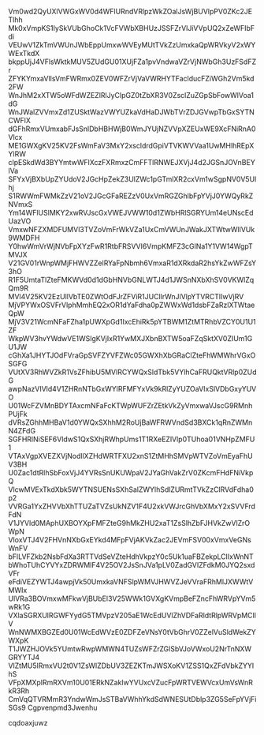 Vm0wd2QyUXlVWGxWV0d4WFlURndVRlpzWkZOalJsWjBUVlpPV0ZKc2JETlhh
Mk0xVmpKS1IySkVUbGhoCk1VcFVWbXBHUzJSSFZrVlJiVVpUQ2xZeWFIbFdi
VEUwV1ZkTmVWUnJWbEppUmxwWVEyMUtTVkZzUmxkaQpWRVkyV2xWYWExTkdX
bkppUjJ4VFlsWktkMUV5ZUdGU01XUjFZa1pvVndwaVZrVjNWbGh3UzFSdFZr
ZFYKYmxaVllsVmFWRmx0ZEV0WFZrVjVaVWRHYTFaclducFZiWGh2Vm5kd2FW
WnJhM2xXTW5oWFdWZEZlRlJyClpGZ0tZbXR3V0ZsclZuZGpSbFowWlVoa1dG
WnJWalZVVmxZd1ZUSktWazVWYUZkaVdHaDJWbTVrZDJGVwpTbGxSYTNCWFlX
dGFhRmxVUmxabFJsSnlDbHBHWjB0WmJYUjNZVVpXZEUxWE9XcFNiRnA0Vlcx
ME1GWXgKV25KV2FsWmFaV3MxY2xscldrdGpiVTVKWVVaa1UwMHlhREpXYlRW
clpESkdWd3BYYmtwWFlXczFXRmxzCmFFTlRNWEJXVjJ4d2JGSnJOVnBEYlVa
SFYxVjBXbUpZYUdoV2JGcHpZekZ3UlZWc1pGTmlXR2cxVm1wSgpNV0V5Ulhj
S1RWWmFWMkZzV21oV2JGcGFaREZzV0UxVmRGZGhlbFpYVjJ0YWQyRkZNVmxS
Ym14WFlUSlMKY2xwRVJscGxVWEJVWW10d1ZWbHRlSGRYUm14eUNscEdUazVO
VmxwNFZXMDFUMVl3TVZoVmFrWkVZa1UxCmVWUnJWakJXTWtwWllVUk9WMDFH
Y0hwWmVrWjNVbFpXYzFwR1RtbFRSVVl6VmpKMFZ3cGlNa1Y1VW14WgpTMVJX
V21GV01rWnpWMjFHWVZZelRYaFpNbmh6VmxaR1dXRkdaR2hsYkZwWFZsY3hO
R1F5UmtaTlZteFMKWVd0d1dGbHNVbGNLWTJ4d1JWSnNXbXhSV0VKWlZqQm9R
MVl4V25KV2EzUllVbTE0ZWtOdFJrZFViR1JUCllrWnJlVlpYTVRCTlIwVjRV
MjVPYWxOSVFrVlphMmhEQ2xOR1dYaFdha0pZWWxWd1dsbFZaRzlXTWtaeQpW
MjV3V21WcmNFaFZha1pUWXpGd1IxcEhiRk5pYTBWM1ZtMTRhbVZCY0U1U1ZF
WkpWV3hvYWdwVE1WSlgKVjIxR1YwMXJXbnBXTW5oaFZqSktXV0ZIUm1GU1JW
cGhXa1JHYTJOdFVraGpSVFZYVFZWc05GWXhXbGRaClZteFhWMWhrVGxOSGFG
VUtXV3RhWVZkR1VsZFhibU5MVlRCYWQxSldTbk5VYlhCaFRUQktVRlp0ZUdG
awpNazVIVld4V1ZHRnNTbGxWYlRFMFYxVk9kRlZyYUZOaVIxSlVDbGxyYUVO
U01WcFZVMnBDYTAxcmNFaFcKTWpWUFZrZEtkVkZyVmxwaVJscG9RMnhPUjFk
dVRsZGhhMHBaV1d0YWQxSXhhM2RoUjBaWFRWVndSd3BXCk1qRnZWMnN4ZFdG
SGFHRlNiSEF6VldwS1QxSXhjRWhpUms1T1RXeEZlVlp0TUhoa01VNHpZMFU1
VTAxVgpXVEZXVjNodllXZHdWRTFXU2xnS1ZtMHhSMVpWTVZoVmEyaFhUV3BH
U0Zac1dtRlhSbFoxVjJ4YVRsSnUKUWpaV2JYaGhVakZrV0ZKcmFHdFNiVkpQ
VlcwMVExTkdXbk5WYTNSUENsSXhSalZWYlhSdlZURmtTVkZzClRVdFdha0p2
VVRGa1YxZHVVbXhTTUZaTVZsUkNZV1F4U2xkVWJrcGhVbXMxY2xSVVFrdFdN
V1JYVld0MAphUXBOYXpFMFZteG9hMkZHU2xaT1ZsSlhZbFJHVkZwVlZrOWpN
VloxVTJ4V2FHVnNXbGxEYkd4MFpFVjAKVkZac2JEVmFSV00xVmxVeGNsWnFV
bFlLVFZkb2NsbFdXa3RTTVdSeVZteHdhVkpzY0c5Uk1uaFBZekpLClIxWnNT
bWhoTUhCYVYxZDRWMlF4V25OV2JsSnJVa1pLV0ZadGVIZFdkM0JYQ2sxdVFr
eFdiVEZYWTJ4awpjVk50UmxkaVNFSlpWMVJHWVZJeVVraFRhMlJXWWtVMWIx
UlVRa3BOVmxwMFkwVjBUbEl3V25WWk1GVXgKVmpBeFZncFhWRVpYVm5wRk1G
VXlaSGRXUlRGWFYydG5TMVpzV205aE1WcEdUVlZhVDFaRldtRlpWRVpMCllV
WnNWMXBGZEd0U01WcEdWVzE0ZDFZeVNsY0tVbGhrV0ZZelVuSldWekZYWXpK
T1JWZHJOVk5YUmtwRwpWMWN4TUZsWFZrZGlSbVJoVWxoU2NrTnNXWGRYYTJ4
VlZtMU5lRmxVU2t0V1ZsWlZDbUV3ZEZKTmJWSXoKV1ZSS1QxZFdVbkZYYlhS
VFpXMXplRmRXVm10U01ERkNZakIwYVUxcVZucFpWRTVEWVcxUmVsWnRkR3Rh
CmVqQTVRMmR3YndwWmJsSTBaVWhhYkdSdWNESUtDblp3ZG5SeFpYVjFiSGs9
Cgpvenpmd3Jwenhu

cqdoaxjuwz